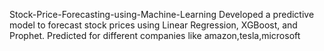  Stock-Price-Forecasting-using-Machine-Learning
 Developed a predictive model to forecast stock prices using Linear Regression, XGBoost, and Prophet.
Predicted  for different companies like amazon,tesla,microsoft
